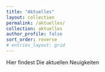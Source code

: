 ```yaml
---
title: "Aktuelles"
layout: collection
permalink: /aktuelles/
collection: aktuelles
author_profile: false
sort_order: reverse
# entries_layout: grid
---
```


Hier findest Die aktuellen Neuigkeiten

<!-- header:
  image: /assets/images/header2.jpg -->

<!-- {{ content }} -->

<!-- <div class="entries-{{ page.entries_layout }}">
  {% include posts-category.html taxonomy=page.taxonomy type=page.entries_layout %}
</div> -->